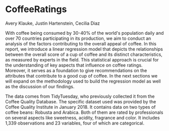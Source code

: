 # CoffeeRatings

Avery Klauke, Justin Hartenstein, Cecilia Diaz

With coffee being consumed by 30-40% of the world's population daily and over 70 countries participating in its production, we aim to conduct an analysis of the factors contributing to the overall appeal of coffee. In this report, we introduce a linear regression model that depicts the relationships between the overall score of a cup of coffee and its distinct characteristics, as measured by experts in the field. This statistical approach is crucial for the understanding of key aspects that influence on coffee ratings. Moreover, it serves as a foundation to give recommendations on the attributes that contribute to a good cup of coffee. In the next sections we will expand on the methodology used to build the regression model as well as the discussion of our findings.

The data comes from TidyTuesday, who previously collected it from the Coffee Quality Database. The specific dataset used was provided by the Coffee Quality Institute in January 2018. It contains data on two types of coffee beans: Robusta and Arabica. Both of them are rated by professionals on several aspects like sweetness, acidity, fragrance and color. It includes 1,339 observations and 23 variables, four of which are categorical.
